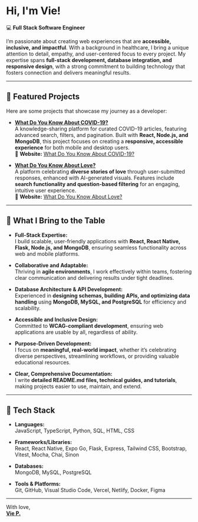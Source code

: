 
# Hi, I'm Vie!  

💻 **Full Stack Software Engineer**  

I’m passionate about creating web experiences that are **accessible, inclusive, and impactful**. With a background in healthcare, I bring a unique attention to detail, empathy, and user-centered focus to every project. My expertise spans **full-stack development, database integration, and responsive design**, with a strong commitment to building technology that fosters connection and delivers meaningful results.  

---

## 🌟 Featured Projects  

Here are some projects that showcase my journey as a developer:  

- **[What Do You Know About COVID-19?](https://github.com/ThatsVie/What-do-you-know-about-COVID-19)**  
  A knowledge-sharing platform for curated COVID-19 articles, featuring advanced search, filters, and pagination. Built with **React, Node.js, and MongoDB**, this project focuses on creating a **responsive, accessible experience** for both mobile and desktop users.  
  🔗 **Website:** [What Do You Know About COVID-19?](https://www.whatdoyouknowaboutcovid19.com/)  

- **[What Do You Know About Love?](https://github.com/ThatsVie/What-do-you-know-about-love)**  
  A platform celebrating **diverse stories of love** through user-submitted responses, enhanced with AI-generated visuals. Features include **search functionality and question-based filtering** for an engaging, intuitive user experience.  
  🔗 **Website:** [What Do You Know About Love?](https://www.whatdoyouknowaboutlove.com)  

---

## 🎨 What I Bring to the Table  

- **Full-Stack Expertise:**  
  I build scalable, user-friendly applications with **React, React Native, Flask, Node.js, and MongoDB**, ensuring seamless functionality across web and mobile platforms.  

- **Collaborative and Adaptable:**  
  Thriving in **agile environments**, I work effectively within teams, fostering clear communication and delivering results under tight deadlines.  

- **Database Architecture & API Development:**  
  Experienced in **designing schemas, building APIs, and optimizing data handling** using **MongoDB, MySQL, and PostgreSQL** for efficiency and scalability.  

- **Accessible and Inclusive Design:**  
  Committed to **WCAG-compliant development**, ensuring web applications are usable by all, regardless of ability.  

- **Purpose-Driven Development:**  
  I focus on **meaningful, real-world impact**, whether it’s celebrating diverse perspectives, streamlining workflows, or providing valuable educational resources.  

- **Clear, Comprehensive Documentation:**  
  I write **detailed README.md files, technical guides, and tutorials**, making projects easier to use, maintain, and extend.  

---

## 🚀 Tech Stack  

- **Languages:**  
  JavaScript, TypeScript, Python, SQL, HTML, CSS  

- **Frameworks/Libraries:**  
  React, React Native, Expo Go, Flask, Express, Tailwind CSS, Bootstrap, Vitest, Mocha, Chai, Sinon  

- **Databases:**  
  MongoDB, MySQL, PostgreSQL  

- **Tools & Platforms:**  
  Git, GitHub, Visual Studio Code, Vercel, Netlify, Docker, Figma

---

With love, 
<br>
**[Vie P.](https://whatdoyouknowaboutlove.com/viep/)**
